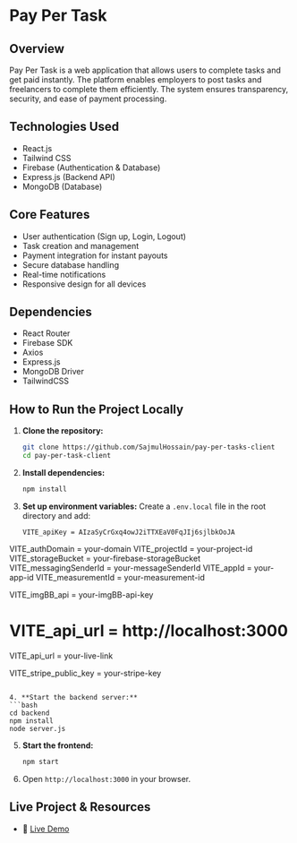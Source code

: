 # Pay Per Task

## Overview
Pay Per Task is a web application that allows users to complete tasks and get paid instantly. The platform enables employers to post tasks and freelancers to complete them efficiently. The system ensures transparency, security, and ease of payment processing.


## Technologies Used
- React.js
- Tailwind CSS
- Firebase (Authentication & Database)
- Express.js (Backend API)
- MongoDB (Database)

## Core Features
- User authentication (Sign up, Login, Logout)
- Task creation and management
- Payment integration for instant payouts
- Secure database handling
- Real-time notifications
- Responsive design for all devices

## Dependencies
- React Router
- Firebase SDK
- Axios
- Express.js
- MongoDB Driver
- TailwindCSS

## How to Run the Project Locally

1. **Clone the repository:**
   ```bash
   git clone https://github.com/SajmulHossain/pay-per-tasks-client
   cd pay-per-task-client
   ```

2. **Install dependencies:**
   ```bash
   npm install
   ```

3. **Set up environment variables:**
   Create a `.env.local` file in the root directory and add:
   ```env
   VITE_apiKey = AIzaSyCrGxq4owJ2iTTXEaV0FqJIj6sjlbkOoJA
VITE_authDomain = your-domain
VITE_projectId = your-project-id
VITE_storageBucket = your-firebase-storageBucket
VITE_messagingSenderId = your-messageSenderId
VITE_appId = your-app-id
VITE_measurementId = your-measurement-id

VITE_imgBB_api = your-imgBB-api-key
# VITE_api_url = http://localhost:3000
VITE_api_url = your-live-link

VITE_stripe_public_key = your-stripe-key
   ```

4. **Start the backend server:**
   ```bash
   cd backend
   npm install
   node server.js
   ```

5. **Start the frontend:**
   ```bash
   npm start
   ```

6. Open `http://localhost:3000` in your browser.

## Live Project & Resources
- 🔗 [Live Demo]([https://your-live-demo-link.com](https://pay-per-tasks.web.app))
